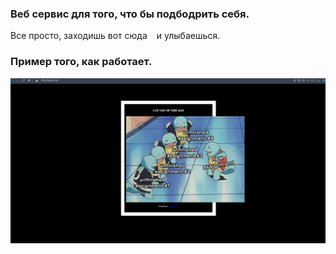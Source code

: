 
 
### Веб сервис для того, что бы подбодрить себя.
Все просто, заходишь вот сюда ` ` и улыбаешься.

### Пример того, как работает.
<img src="./example.png" alt="drawing" width="550"/>
